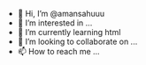 - 👋 Hi, I’m @amansahuuu
- 👀 I’m interested in ...
- 🌱 I’m currently learning html
- 💞️ I’m looking to collaborate on ...
- 📫 How to reach me ...

<!---
amansahuuu/amansahuuu is a ✨ special ✨ repository because its `README.md` (this file) appears on your GitHub profile.
You can click the Preview link to take a look at your changes.
--->
